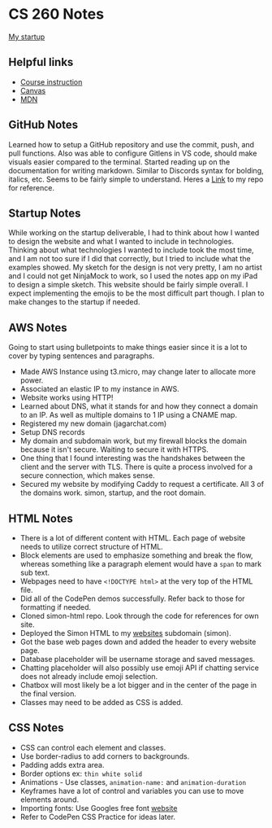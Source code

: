 # CS 260 Notes

[My startup](https://simon.cs260.click)

## Helpful links

- [Course instruction](https://github.com/webprogramming260)
- [Canvas](https://byu.instructure.com)
- [MDN](https://developer.mozilla.org)

## GitHub Notes

Learned how to setup a GitHub repository and use the commit, push, and pull functions. Also was able to configure Gitlens in VS code, should make visuals easier compared to the terminal. Started reading up on the documentation for writing markdown. Similar to Discords syntax for bolding, italics, etc. Seems to be fairly simple to understand. Heres a [Link](https://github.com/JagarJaguar/startup) to my repo for reference.

## Startup Notes

While working on the startup deliverable, I had to think about how I wanted to design the website and what I wanted to include in technologies. Thinking about what technologies I wanted to include took the most time, and I am not too sure if I did that correctly, but I tried to include what the examples showed. My sketch for the design is not very pretty, I am no artist and I could not get NinjaMock to work, so I used the notes app on my iPad to design a simple sketch. This website should be fairly simple overall. I expect implementing the emojis to be the most difficult part though. I plan to make changes to the startup if needed.

## AWS Notes

Going to start using bulletpoints to make things easier since it is a lot to cover by typing sentences and paragraphs.
- Made AWS Instance using t3.micro, may change later to allocate more power.
- Associated an elastic IP to my instance in AWS.
- Website works using HTTP!
- Learned about DNS, what it stands for and how they connect a domain to an IP. As well as multiple domains to 1 IP using a CNAME map.
- Registered my new domain (jagarchat.com)
- Setup DNS records
- My domain and subdomain work, but my firewall blocks the domain because it isn't secure. Waiting to secure it with HTTPS.
- One thing that I found interesting was the handshakes between the client and the server with TLS. There is quite a process involved for a secure connection, which makes sense.
- Secured my website by modifying Caddy to request a certificate. All 3 of the domains work. simon, startup, and the root domain.

## HTML Notes

- There is a lot of different content with HTML. Each page of website needs to utilize correct structure of HTML.
- Block elements are used to emphasize something and break the flow, whereas something like a paragraph element would have a `span` to mark sub text.
- Webpages need to have `<!DOCTYPE html>` at the very top of the HTML file.
- Did all of the CodePen demos successfully. Refer back to those for formatting if needed. 
- Cloned simon-html repo. Look through the code for references for own site.
- Deployed the Simon HTML to my [websites](https://simon.jagarchat.com/) subdomain (simon).
- Got the base web pages down and added the header to every website page.
- Database placeholder will be username storage and saved messages.
- Chatting placeholder will also possibly use emoji API if chatting service does not already include emoji selection.
- Chatbox will most likely be a lot bigger and in the center of the page in the final version.
- Classes may need to be added as CSS is added.

## CSS Notes

- CSS can control each element and classes.
- Use border-radius to add corners to backgrounds.
- Padding adds extra area.
- Border options ex: `thin white solid`
- Animations - Use classes, `animation-name:` and `animation-duration`
- Keyframes have a lot of control and variables you can use to move elements around.
- Importing fonts: Use Googles free font [website](https://fonts.google.com/)
- Refer to CodePen CSS Practice for ideas later.